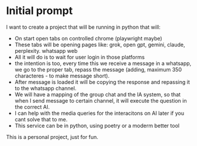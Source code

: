 # Initial prompt

I want to create a project that will be running in python that will:

- On start open tabs on controlled chrome (playwright maybe)
- These tabs will be opening pages like: grok, open gpt, gemini, claude, perplexity. whatsapp web
- All it will do is to wait for user login in those platforms
- the intention is too, every time this we receive a message in a whatsapp, we go to the proper tab, repass the message (adding, maximum 350 characteres - to make message short).
- After message is loaded it will be copying the response and repassing it to the whatsapp channel.
- We will have a mapping of the group chat  and the IA system, so that when I send message to certain channel, it will execute the question in the correct AI.
- I can help with the media queries for the interacitons on AI later if you cant solve that to me.
- This service can be in python, using poetry or a moderm better tool


This is a personal project, just for fun.